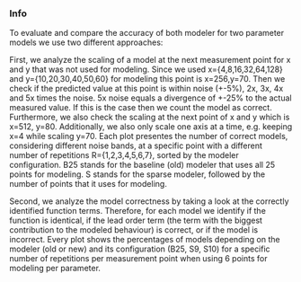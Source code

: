 ### Info
 
To evaluate and compare the accuracy of both modeler for two parameter models we use two different approaches:
 
First, we analyze the scaling of a model at the next measurement point for x and y that was not used for modeling. Since we used x={4,8,16,32,64,128} and y={10,20,30,40,50,60} for modeling this point is x=256,y=70. Then we check if the predicted value at this point is within noise (+-5%), 2x, 3x, 4x and 5x times the noise. 5x noise equals a divergence of +-25% to the actual measured value. If this is the case then we count the model as correct. Furthermore, we also check the scaling at the next point of x and y which is x=512, y=80. Additionally, we also only scale one axis at a time, e.g. keeping x=4 while scaling y=70. Each plot presentes the number of correct models, considering different noise bands, at a specific point with a different number of repetitions R={1,2,3,4,5,6,7}, sorted by the modeler configuration. B25 stands for the baseline (old) modeler that uses all 25 points for modeling. S stands for the sparse modeler, followed by the number of points that it uses for modeling.
 
Second, we analyze the model correctness by taking a look at the correctly identified function terms. Therefore, for each model we identify if the function is identical, if the lead order term (the term with the biggest contribution to the modeled behaviour) is correct, or if the model is incorrect. Every plot shows the percentages of models depending on the modeler (old or new) and its configuration (B25, S9, S10) for a specific number of repetitions per measurement point when using 6 points for modeling per parameter.